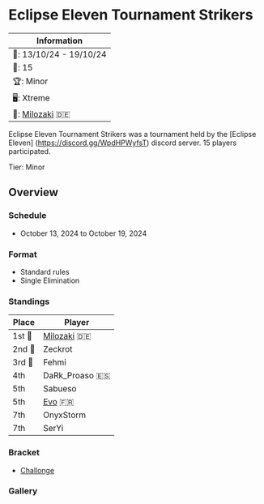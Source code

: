 # Eclipse Eleven Tournament Strikers

|Information|
|-|
|:calendar:: 13/10/24 - 19/10/24|
|:busts_in_silhouette:: 15|
|:trophy:: Minor|
|:desktop_computer:: Xtreme|
|:1st_place_medal:: [Milozaki](../../players/german/milozaki.md) :de:|

Eclipse Eleven Tournament Strikers was a tournament held by the [Eclipse Eleven]
(https://discord.gg/WpdHPWyfsT) discord server. 
15 players participated.

Tier: Minor

## Overview

### Schedule
- October 13, 2024 to October 19, 2024

### Format
- Standard rules
- Single Elimination

### Standings

|Place|Player|
|-|-|
|1st :1st_place_medal:|[Milozaki](../../players/german/milozaki.md) :de:|
|2nd :2nd_place_medal:|Zeckrot|
|3rd :3rd_place_medal:|Fehmi|
|4th|DaRk_Proaso :es:|
|5th|Sabueso|
|5th|[Evo](../../players/french/evo.md) :fr:|
|7th|OnyxStorm|
|7th|SerYi|

### Bracket
- [Challonge](https://challonge.com/fr/9g3ycw01)

### Gallery